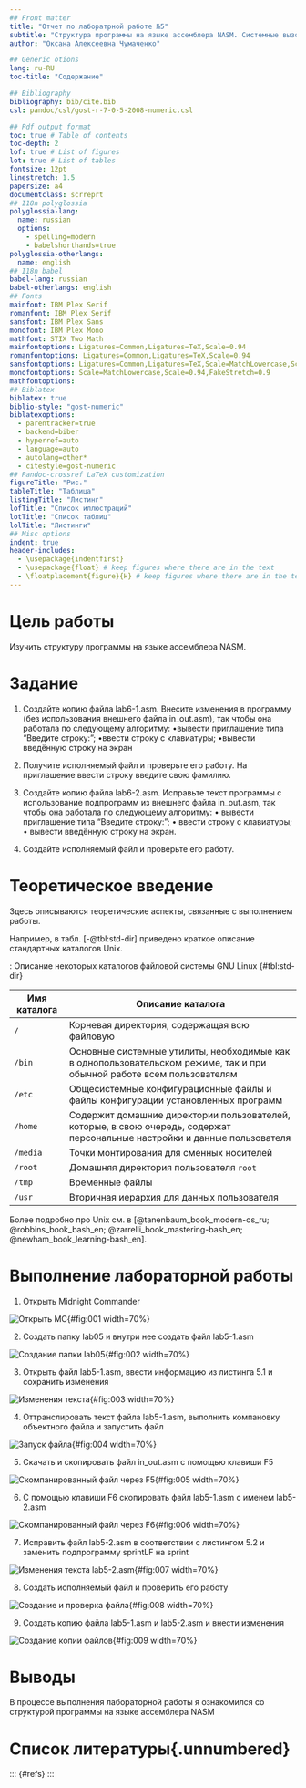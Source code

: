 ```yaml
---
## Front matter
title: "Отчет по лаборатрной работе №5"
subtitle: "Структура программы на языке ассемблера NASM. Системные вызовы в ОС GNU Linux"
author: "Оксана Алексеевна Чумаченко"

## Generic otions
lang: ru-RU
toc-title: "Содержание"

## Bibliography
bibliography: bib/cite.bib
csl: pandoc/csl/gost-r-7-0-5-2008-numeric.csl

## Pdf output format
toc: true # Table of contents
toc-depth: 2
lof: true # List of figures
lot: true # List of tables
fontsize: 12pt
linestretch: 1.5
papersize: a4
documentclass: scrreprt
## I18n polyglossia
polyglossia-lang:
  name: russian
  options:
	- spelling=modern
	- babelshorthands=true
polyglossia-otherlangs:
  name: english
## I18n babel
babel-lang: russian
babel-otherlangs: english
## Fonts
mainfont: IBM Plex Serif
romanfont: IBM Plex Serif
sansfont: IBM Plex Sans
monofont: IBM Plex Mono
mathfont: STIX Two Math
mainfontoptions: Ligatures=Common,Ligatures=TeX,Scale=0.94
romanfontoptions: Ligatures=Common,Ligatures=TeX,Scale=0.94
sansfontoptions: Ligatures=Common,Ligatures=TeX,Scale=MatchLowercase,Scale=0.94
monofontoptions: Scale=MatchLowercase,Scale=0.94,FakeStretch=0.9
mathfontoptions:
## Biblatex
biblatex: true
biblio-style: "gost-numeric"
biblatexoptions:
  - parentracker=true
  - backend=biber
  - hyperref=auto
  - language=auto
  - autolang=other*
  - citestyle=gost-numeric
## Pandoc-crossref LaTeX customization
figureTitle: "Рис."
tableTitle: "Таблица"
listingTitle: "Листинг"
lofTitle: "Список иллюстраций"
lotTitle: "Список таблиц"
lolTitle: "Листинги"
## Misc options
indent: true
header-includes:
  - \usepackage{indentfirst}
  - \usepackage{float} # keep figures where there are in the text
  - \floatplacement{figure}{H} # keep figures where there are in the text
---
```


# Цель работы

Изучить структуру программы на языке ассемблера NASM.

# Задание

1. Создайте копию файла lab6-1.asm. Внесите изменения в программу (без использования внешнего файла in_out.asm), так чтобы она работала по следующему алгоритму: 
•вывести приглашение типа “Введите строку:”; 
•ввести строку с клавиатуры; 
•вывести введённую строку на экран

2. Получите исполняемый файл и проверьте его работу. На приглашение ввести строку введите свою фамилию.

3. Создайте копию файла lab6-2.asm. Исправьте текст программы с использование подпрограмм из внешнего файла in_out.asm, так чтобы она работала по следующему алгоритму: 
• вывести приглашение типа “Введите строку:”; 
• ввести строку с клавиатуры; 
• вывести введённую строку на экран.

4. Создайте исполняемый файл и проверьте его работу.

# Теоретическое введение

Здесь описываются теоретические аспекты, связанные с выполнением работы.

Например, в табл. [-@tbl:std-dir] приведено краткое описание стандартных каталогов Unix.

: Описание некоторых каталогов файловой системы GNU Linux {#tbl:std-dir}

| Имя каталога | Описание каталога                                                                                                          |
|--------------|----------------------------------------------------------------------------------------------------------------------------|
| `/`          | Корневая директория, содержащая всю файловую                                                                               |
| `/bin `      | Основные системные утилиты, необходимые как в однопользовательском режиме, так и при обычной работе всем пользователям     |
| `/etc`       | Общесистемные конфигурационные файлы и файлы конфигурации установленных программ                                           |
| `/home`      | Содержит домашние директории пользователей, которые, в свою очередь, содержат персональные настройки и данные пользователя |
| `/media`     | Точки монтирования для сменных носителей                                                                                   |
| `/root`      | Домашняя директория пользователя  `root`                                                                                   |
| `/tmp`       | Временные файлы                                                                                                            |
| `/usr`       | Вторичная иерархия для данных пользователя                                                                                 |

Более подробно про Unix см. в [@tanenbaum_book_modern-os_ru; @robbins_book_bash_en; @zarrelli_book_mastering-bash_en; @newham_book_learning-bash_en].

# Выполнение лабораторной работы

1. Открыть Midnight Commander

![Открыть МС](image/открыть_мс.png){#fig:001 width=70%}

2. Создать папку lab05 и внутри нее создать файл lab5-1.asm

![Создание папки lab05](image/Создание_папки.png){#fig:002 width=70%}

3. Открыть файл lab5-1.asm, ввести информацию из листинга 5.1 и сохранить изменения 

![Изменения текста](image/Изменения.png){#fig:003 width=70%}


4. Оттранслировать текст файла lab5-1.asm, выполнить компановку объектного файла и запустить файл

![Запуск файла](image/запуск_файла.png){#fig:004 width=70%}

5. Скачать и скопировать файл in_out.asm с помощью клавиши F5 

![Скомпанированный файл через F5](image/Скомпанированный_файл_F5.png){#fig:005 width=70%}

6. С помощью клавиши F6 скопировать файл lab5-1.asm с именем lab5-2.asm

![Скомпанированный файл через F6](image/Скомпанированный_F6.png){#fig:006 width=70%}

7. Исправить файл lab5-2.asm в соответствии с листингом 5.2 и заменить подпрограмму sprintLF на sprint 

![Изменения текста lab5-2.asm](image/изменения_lab5-2.png){#fig:007 width=70%}

8. Создать исполняемый файл и проверить его работу

![Создание и проверка файла](image/создание_файла.png){#fig:008 width=70%}

9. Создать копию файла lab5-1.asm и lab5-2.asm и внести изменения

![Создание копии файлов](image/Копирование.png){#fig:009 width=70%}

# Выводы

В процессе выполнения лабораторной работы я ознакомился со структурой программы на языке ассемблера NASM

# Список литературы{.unnumbered}

::: {#refs}
:::
